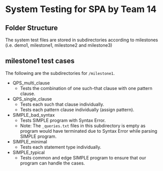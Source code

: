 # System Testing for SPA by Team 14

## Folder Structure
The system test files are stored in subdirectories according to milestones (i.e. demo1, milestone1, milestone2 and milestone3)

## milestone1 test cases
The following are the subdirectories for `/milestone1`.
- QPS_multi_clause
  - Tests the combination of one such-that clause with one pattern clause.
- QPS_single_clause
  - Tests each such that clause individually.
  - Tests each pattern clause individually (assign pattern).
- SIMPLE_bad_syntax
  - Tests SIMPLE program with Syntax Error.
  - Note: The `_queries.txt` files in this subdirectory is empty as program would have terminated due to Syntax Error while parsing SIMPLE program.
- SIMPLE_minimal
  - Tests each statement type individually.
- SIMPLE_typical
  - Tests common and edge SIMPLE program to ensure that our program can handle the cases.